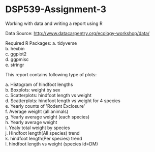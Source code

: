 # DSP539-Assignment-3
Working with data and writing a report using R

Data Source: http://www.datacarpentry.org/ecology-workshop/data/

Required R Packages:
a. tidyverse <br />
b. hexbin <br />
c. ggplot2 <br />
d. ggpmisc <br />
e. stringr <br />

This report contains following type of plots:

a. Histogram of hindfoot lengths <br />
b. Boxplots: weight by sex <br />
c. Scatterplots:  hindfoot length vs weight<br />
d. Scatterplots:  hindfoot length vs weight for 4 species<br />
e. Yearly counts of 'Rodent Exclosure'<br />
f. Average weight (all animals)<br />
g. Yearly average weight (each species)<br />
h. Yearly average weight<br />
i. Yealy total weight by species<br />
j. Hindfoot length(All species) trend<br />
k. hindfoot length(Per species) trend<br />
l. hindfoot length vs weight (species id=DM)


